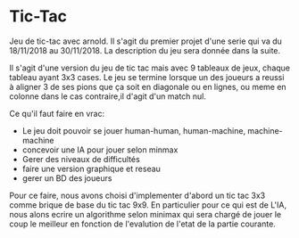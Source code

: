 # Tic-Tac
Jeu de tic-tac avec arnold. Il s'agit du premier projet d'une serie qui va du 18/11/2018 au 30/11/2018.
La description du jeu sera donnée dans la suite.

Il s'agit d'une version du jeu de tic tac mais avec 9 tableaux de jeux, chaque tableau ayant 3x3 cases.
Le jeu se termine lorsque un des joueurs a reussi à aligner 3 de ses pions que ça soit en diagonale ou en lignes, ou meme en colonne dans le cas contraire,il d'agit d'un match nul.

Ce qu'il faut faire en vrac:
<ul>
  <li> Le jeu doit pouvoir se jouer human-human, human-machine, machine-machine</li>
  <li> concevoir une IA pour jouer selon minmax</li>
  <li> Gerer des niveaux de difficultés</li>
  <li> faire une version graphique et reseau</li>
  <li> gerer un BD des joueurs</li>
</ul>
Pour ce faire, nous avons choisi d'implementer d'abord un tic tac 3x3 comme brique de base du tic tac 9x9.
  En particulier pour ce qui est de L'IA, nous alons ecrire un algorithme selon minimax qui sera chargé de jouer le coup le meilleur en fonction de l'evalution de l'etat de la partie courante.    
  
